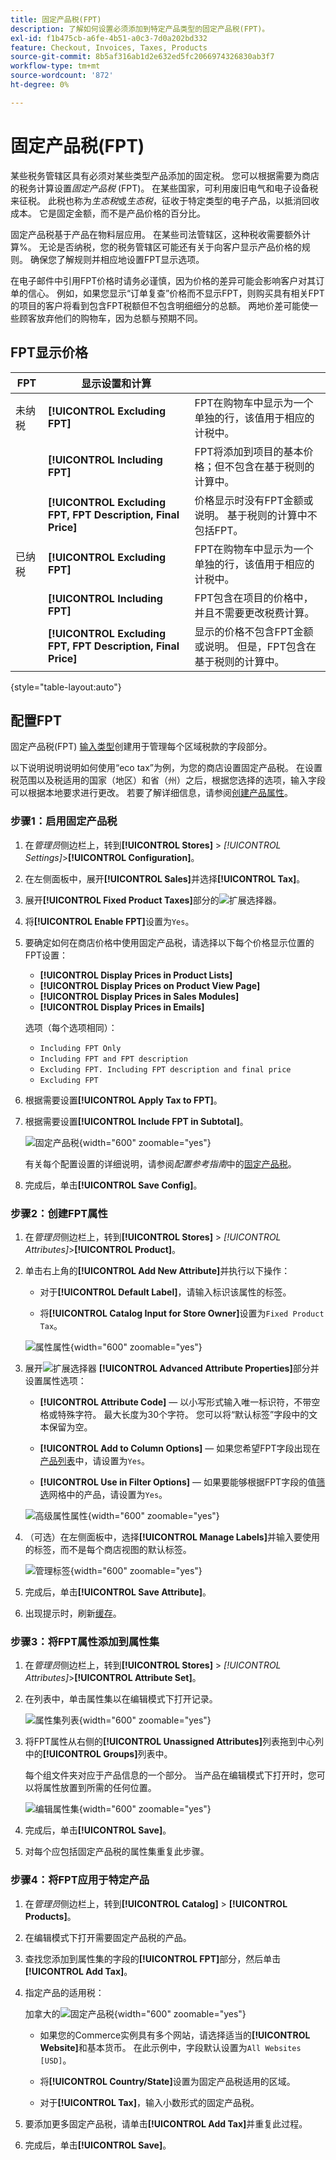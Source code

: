 ```yaml
---
title: 固定产品税(FPT)
description: 了解如何设置必须添加到特定产品类型的固定产品税(FPT)。
exl-id: f1b475cb-a6fe-4b51-a0c3-7d0a202bd332
feature: Checkout, Invoices, Taxes, Products
source-git-commit: 8b5af316ab1d2e632ed5fc2066974326830ab3f7
workflow-type: tm+mt
source-wordcount: '872'
ht-degree: 0%

---
```


# 固定产品税(FPT)

某些税务管辖区具有必须对某些类型产品添加的固定税。 您可以根据需要为商店的税务计算设置&#x200B;_固定产品税_ (FPT)。 在某些国家，可利用废旧电气和电子设备税来征税。 此税也称为&#x200B;_生态税_&#x200B;或&#x200B;_生态税_，征收于特定类型的电子产品，以抵消回收成本。 它是固定金额，而不是产品价格的百分比。

固定产品税基于产品在物料层应用。 在某些司法管辖区，这种税收需要额外计算%。 无论是否纳税，您的税务管辖区可能还有关于向客户显示产品价格的规则。 确保您了解规则并相应地设置FPT显示选项。

在电子邮件中引用FPT价格时请务必谨慎，因为价格的差异可能会影响客户对其订单的信心。 例如，如果您显示“订单复查”价格而不显示FPT，则购买具有相关FPT的项目的客户将看到包含FPT税额但不包含明细细分的总额。 两地价差可能使一些顾客放弃他们的购物车，因为总额与预期不同。

## FPT显示价格

| FPT | 显示设置和计算 | |
|--- |--- |---|
| 未纳税 | **[!UICONTROL Excluding FPT]** | FPT在购物车中显示为一个单独的行，该值用于相应的计税中。 |
| | **[!UICONTROL Including FPT]** | FPT将添加到项目的基本价格；但不包含在基于税则的计算中。 |
| | **[!UICONTROL Excluding FPT, FPT Description, Final Price]** | 价格显示时没有FPT金额或说明。 基于税则的计算中不包括FPT。 |
| 已纳税 | **[!UICONTROL Excluding FPT]** | FPT在购物车中显示为一个单独的行，该值用于相应的计税中。 |
| | **[!UICONTROL Including FPT]** | FPT包含在项目的价格中，并且不需要更改税费计算。 |
| | **[!UICONTROL Excluding FPT, FPT Description, Final Price]** | 显示的价格不包含FPT金额或说明。 但是，FPT包含在基于税则的计算中。 |

{style="table-layout:auto"}

## 配置FPT

固定产品税(FPT) [输入类型](../catalog/attributes-input-types.md)创建用于管理每个区域税款的字段部分。

以下说明说明说明如何使用“eco tax”为例，为您的商店设置固定产品税。 在设置税范围以及税适用的国家（地区）和省（州）之后，根据您选择的选项，输入字段可以根据本地要求进行更改。 若要了解详细信息，请参阅[创建产品属性](../catalog/attribute-product-create.md)。

### 步骤1：启用固定产品税

1. 在&#x200B;_管理员_&#x200B;侧边栏上，转到&#x200B;**[!UICONTROL Stores]** > _[!UICONTROL Settings]_>**[!UICONTROL Configuration]**。

1. 在左侧面板中，展开&#x200B;**[!UICONTROL Sales]**&#x200B;并选择&#x200B;**[!UICONTROL Tax]**。

1. 展开&#x200B;**[!UICONTROL Fixed Product Taxes]**&#x200B;部分的![扩展选择器](../assets/icon-display-expand.png)。

1. 将&#x200B;**[!UICONTROL Enable FPT]**&#x200B;设置为`Yes`。

1. 要确定如何在商店价格中使用固定产品税，请选择以下每个价格显示位置的FPT设置：

   - **[!UICONTROL Display Prices in Product Lists]**
   - **[!UICONTROL Display Prices on Product View Page]**
   - **[!UICONTROL Display Prices in Sales Modules]**
   - **[!UICONTROL Display Prices in Emails]**

   选项（每个选项相同）：

   - `Including FPT Only`
   - `Including FPT and FPT description`
   - `Excluding FPT. Including FPT description and final price`
   - `Excluding FPT`

1. 根据需要设置&#x200B;**[!UICONTROL Apply Tax to FPT]**。

1. 根据需要设置&#x200B;**[!UICONTROL Include FPT in Subtotal]**。

   ![固定产品税](../configuration-reference/sales/assets/tax-fixed-product-taxes.png){width="600" zoomable="yes"}

   有关每个配置设置的详细说明，请参阅&#x200B;_配置参考指南_&#x200B;中的[固定产品税](../configuration-reference/sales/tax.md#fixed-product-taxes)。

1. 完成后，单击&#x200B;**[!UICONTROL Save Config]**。

### 步骤2：创建FPT属性

1. 在&#x200B;_管理员_&#x200B;侧边栏上，转到&#x200B;**[!UICONTROL Stores]** > _[!UICONTROL Attributes]_>**[!UICONTROL Product]**。

1. 单击右上角的&#x200B;**[!UICONTROL Add New Attribute]**&#x200B;并执行以下操作：

   - 对于&#x200B;**[!UICONTROL Default Label]**，请输入标识该属性的标签。

   - 将&#x200B;**[!UICONTROL Catalog Input for Store Owner]**&#x200B;设置为`Fixed Product Tax`。

   ![属性属性](./assets/tax-fpt-attribute-properties.png){width="600" zoomable="yes"}

1. 展开![扩展选择器](../assets/icon-display-expand.png) **[!UICONTROL Advanced Attribute Properties]**&#x200B;部分并设置属性选项：

   - **[!UICONTROL Attribute Code]** — 以小写形式输入唯一标识符，不带空格或特殊字符。 最大长度为30个字符。 您可以将“默认标签”字段中的文本保留为空。

   - **[!UICONTROL Add to Column Options]** — 如果您希望FPT字段出现在[产品列表](../catalog/products-list.md)中，请设置为`Yes`。

   - **[!UICONTROL Use in Filter Options]** — 如果要能够根据FPT字段的值[筛选](../getting-started/admin-workspace.md)网格中的产品，请设置为`Yes`。

   ![高级属性属性](./assets/tax-fpt-advanced-attribute-properties.png){width="600" zoomable="yes"}

1. （可选）在左侧面板中，选择&#x200B;**[!UICONTROL Manage Labels]**&#x200B;并输入要使用的标签，而不是每个商店视图的默认标签。

   ![管理标签](./assets/attribute-new-manage-labels.png){width="600" zoomable="yes"}

1. 完成后，单击&#x200B;**[!UICONTROL Save Attribute]**。

1. 出现提示时，刷新[缓存](../systems/cache-management.md)。

### 步骤3：将FPT属性添加到属性集

1. 在&#x200B;_管理员_&#x200B;侧边栏上，转到&#x200B;**[!UICONTROL Stores]** > _[!UICONTROL Attributes]_>**[!UICONTROL Attribute Set]**。

1. 在列表中，单击属性集以在编辑模式下打开记录。

   ![属性集列表](./assets/attribute-sets-list.png){width="600" zoomable="yes"}

1. 将FPT属性从右侧的&#x200B;**[!UICONTROL Unassigned Attributes]**&#x200B;列表拖到中心列中的&#x200B;**[!UICONTROL Groups]**&#x200B;列表中。

   每个组文件夹对应于产品信息的一个部分。 当产品在编辑模式下打开时，您可以将属性放置到所需的任何位置。

   ![编辑属性集](./assets/tax-fpt-attribute-set-drag.png){width="600" zoomable="yes"}

1. 完成后，单击&#x200B;**[!UICONTROL Save]**。

1. 对每个应包括固定产品税的属性集重复此步骤。

### 步骤4：将FPT应用于特定产品

1. 在&#x200B;_管理员_&#x200B;侧边栏上，转到&#x200B;**[!UICONTROL Catalog]** > **[!UICONTROL Products]**。

1. 在编辑模式下打开需要固定产品税的产品。

1. 查找您添加到属性集的字段的&#x200B;**[!UICONTROL FPT]**&#x200B;部分，然后单击&#x200B;**[!UICONTROL Add Tax]**。

1. 指定产品的适用税：

   加拿大的![固定产品税](./assets/tax-product-fpt-canada.png){width="600" zoomable="yes"}

   - 如果您的Commerce实例具有多个网站，请选择适当的&#x200B;**[!UICONTROL Website]**&#x200B;和基本货币。 在此示例中，字段默认设置为`All Websites [USD]`。

   - 将&#x200B;**[!UICONTROL Country/State]**&#x200B;设置为固定产品税适用的区域。

   - 对于&#x200B;**[!UICONTROL Tax]**，输入小数形式的固定产品税。

1. 要添加更多固定产品税，请单击&#x200B;**[!UICONTROL Add Tax]**&#x200B;并重复此过程。

1. 完成后，单击&#x200B;**[!UICONTROL Save]**。
